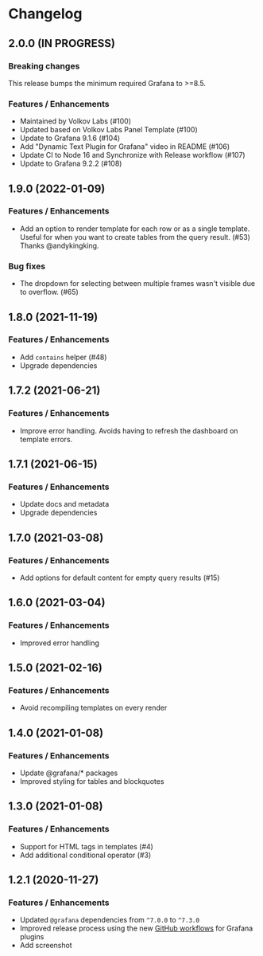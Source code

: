 # Changelog

## 2.0.0 (IN PROGRESS)

### Breaking changes

This release bumps the minimum required Grafana to >=8.5.

### Features / Enhancements

- Maintained by Volkov Labs (#100)
- Updated based on Volkov Labs Panel Template (#100)
- Update to Grafana 9.1.6 (#104)
- Add "Dynamic Text Plugin for Grafana" video in README (#106)
- Update CI to Node 16 and Synchronize with Release workflow (#107)
- Update to Grafana 9.2.2 (#108)

## 1.9.0 (2022-01-09)

### Features / Enhancements

- Add an option to render template for each row or as a single template. Useful for when you want to create tables from the query result. (#53) Thanks @andykingking.

### Bug fixes

- The dropdown for selecting between multiple frames wasn't visible due to overflow. (#65)

## 1.8.0 (2021-11-19)

### Features / Enhancements

- Add `contains` helper (#48)
- Upgrade dependencies

## 1.7.2 (2021-06-21)

### Features / Enhancements

- Improve error handling. Avoids having to refresh the dashboard on template errors.

## 1.7.1 (2021-06-15)

### Features / Enhancements

- Update docs and metadata
- Upgrade dependencies

## 1.7.0 (2021-03-08)

### Features / Enhancements

- Add options for default content for empty query results (#15)

## 1.6.0 (2021-03-04)

### Features / Enhancements

- Improved error handling

## 1.5.0 (2021-02-16)

### Features / Enhancements

- Avoid recompiling templates on every render

## 1.4.0 (2021-01-08)

### Features / Enhancements

- Update @grafana/\* packages
- Improved styling for tables and blockquotes

## 1.3.0 (2021-01-08)

### Features / Enhancements

- Support for HTML tags in templates (#4)
- Add additional conditional operator (#3)

## 1.2.1 (2020-11-27)

### Features / Enhancements

- Updated `@grafana` dependencies from `^7.0.0` to `^7.3.0`
- Improved release process using the new [GitHub workflows](https://github.com/grafana/plugin-workflows) for Grafana plugins
- Add screenshot
